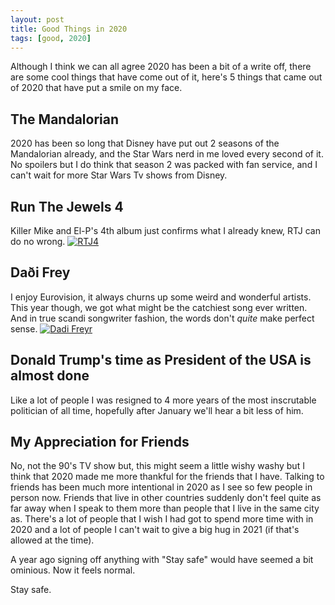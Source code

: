 ```yaml
---
layout: post
title: Good Things in 2020
tags: [good, 2020]
---
```


Although I think we can all agree 2020 has been a bit of a write off, there are some cool things that have come out of it, here's 5 things that came out of 2020 that have put a smile on my face. 

## The Mandalorian 
2020 has been so long that Disney have put out 2 seasons of the Mandalorian already, and the Star Wars nerd in me loved every second of it. No spoilers but I do think that season 2 was packed with fan service, and I can't wait for more Star Wars Tv shows from Disney.

## Run The Jewels 4
Killer Mike and El-P's 4th album just confirms what I already knew, RTJ can do no wrong. 
[![RTJ4](/blog/images/RTJ4.jpg)](https://www.youtube.com/watch?v=Sff7Kc77QAY)

## Daði Frey
I enjoy Eurovision, it always churns up some weird and wonderful artists. This year though, we got what might be the catchiest song ever written. And in true scandi songwriter fashion, the words don't _quite_ make perfect sense. 
[![Dadi Freyr](/blog/images/Dadi.jpg)](https://www.youtube.com/watch?v=VFZNvj-HfBU)


## Donald Trump's time as President of the USA is almost done
Like a lot of people I was resigned to 4 more years of the most inscrutable politician of all time, hopefully after January we'll hear a bit less of him.	

## My Appreciation for Friends 
No, not the 90's TV show but, this might seem a little wishy washy but I think that 2020 made me more thankful for the friends that I have. Talking to friends has been much more intentional in 2020 as I see so few people in person now. Friends that live in other countries suddenly don't feel quite as far away when I speak to them more than people that I live in the same city as. 
There's a lot of people that I wish I had got to spend more time with in 2020 and a lot of people I can't wait to give a big hug in 2021 (if that's allowed at the time).



A year ago signing off anything with "Stay safe" would have seemed a bit ominious. Now it feels normal. 


Stay safe.

